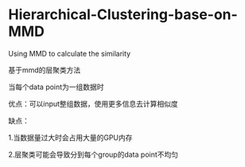 # Hierarchical-Clustering-base-on-MMD
Using MMD to calculate the similarity

基于mmd的层聚类方法

当每个data point为一组数据时

优点：可以input整组数据，使用更多信息去计算相似度

缺点：

1.当数据量过大时会占用大量的GPU内存

2.层聚类可能会导致分到每个group的data point不均匀
